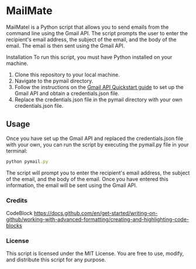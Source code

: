 # MailMate
MailMatel is a Python script that allows you to send emails from the command line using the Gmail API. The script prompts the user to enter the recipient's email address, the subject of the email, and the body of the email. The email is then sent using the Gmail API.

Installation
To run this script, you must have Python installed on your machine.

1. Clone this repository to your local machine.
2. Navigate to the pymail directory.
3. Follow the instructions on the [Gmail API Quickstart guide](https://developers.google.com/gmail/api/quickstart/python) to set up the Gmail API and obtain a credentials.json file.
4. Replace the credentials.json file in the pymail directory with your own credentials.json file.
## Usage
Once you have set up the Gmail API and replaced the credentials.json file with your own, you can run the script by executing the pymail.py file in your terminal:

```ruby
python pymail.py
```
The script will prompt you to enter the recipient's email address, the subject of the email, and the body of the email. Once you have entered this information, the email will be sent using the Gmail API.

### Credits
CodeBlock https://docs.github.com/en/get-started/writing-on-github/working-with-advanced-formatting/creating-and-highlighting-code-blocks

### License
This script is licensed under the MIT License. You are free to use, modify, and distribute this script for any purpose.
